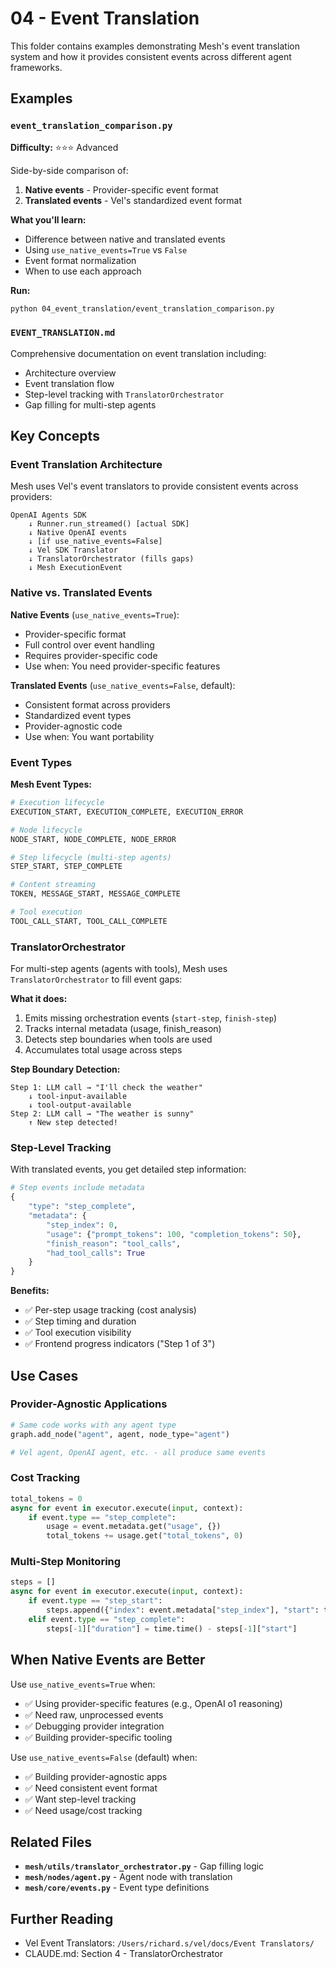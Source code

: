 # 04 - Event Translation

This folder contains examples demonstrating Mesh's event translation system and how it provides consistent events across different agent frameworks.

## Examples

### `event_translation_comparison.py`
**Difficulty:** ⭐⭐⭐ Advanced

Side-by-side comparison of:
1. **Native events** - Provider-specific event format
2. **Translated events** - Vel's standardized event format

**What you'll learn:**
- Difference between native and translated events
- Using `use_native_events=True` vs `False`
- Event format normalization
- When to use each approach

**Run:**
```bash
python 04_event_translation/event_translation_comparison.py
```

### `EVENT_TRANSLATION.md`

Comprehensive documentation on event translation including:
- Architecture overview
- Event translation flow
- Step-level tracking with `TranslatorOrchestrator`
- Gap filling for multi-step agents

## Key Concepts

### Event Translation Architecture

Mesh uses Vel's event translators to provide consistent events across providers:

```
OpenAI Agents SDK
    ↓ Runner.run_streamed() [actual SDK]
    ↓ Native OpenAI events
    ↓ [if use_native_events=False]
    ↓ Vel SDK Translator
    ↓ TranslatorOrchestrator (fills gaps)
    ↓ Mesh ExecutionEvent
```

### Native vs. Translated Events

**Native Events** (`use_native_events=True`):
- Provider-specific format
- Full control over event handling
- Requires provider-specific code
- Use when: You need provider-specific features

**Translated Events** (`use_native_events=False`, default):
- Consistent format across providers
- Standardized event types
- Provider-agnostic code
- Use when: You want portability

### Event Types

**Mesh Event Types:**
```python
# Execution lifecycle
EXECUTION_START, EXECUTION_COMPLETE, EXECUTION_ERROR

# Node lifecycle
NODE_START, NODE_COMPLETE, NODE_ERROR

# Step lifecycle (multi-step agents)
STEP_START, STEP_COMPLETE

# Content streaming
TOKEN, MESSAGE_START, MESSAGE_COMPLETE

# Tool execution
TOOL_CALL_START, TOOL_CALL_COMPLETE
```

### TranslatorOrchestrator

For multi-step agents (agents with tools), Mesh uses `TranslatorOrchestrator` to fill event gaps:

**What it does:**
1. Emits missing orchestration events (`start-step`, `finish-step`)
2. Tracks internal metadata (usage, finish_reason)
3. Detects step boundaries when tools are used
4. Accumulates total usage across steps

**Step Boundary Detection:**
```
Step 1: LLM call → "I'll check the weather"
    ↓ tool-input-available
    ↓ tool-output-available
Step 2: LLM call → "The weather is sunny"
    ↑ New step detected!
```

### Step-Level Tracking

With translated events, you get detailed step information:

```python
# Step events include metadata
{
    "type": "step_complete",
    "metadata": {
        "step_index": 0,
        "usage": {"prompt_tokens": 100, "completion_tokens": 50},
        "finish_reason": "tool_calls",
        "had_tool_calls": True
    }
}
```

**Benefits:**
- ✅ Per-step usage tracking (cost analysis)
- ✅ Step timing and duration
- ✅ Tool execution visibility
- ✅ Frontend progress indicators ("Step 1 of 3")

## Use Cases

### Provider-Agnostic Applications

```python
# Same code works with any agent type
graph.add_node("agent", agent, node_type="agent")

# Vel agent, OpenAI agent, etc. - all produce same events
```

### Cost Tracking

```python
total_tokens = 0
async for event in executor.execute(input, context):
    if event.type == "step_complete":
        usage = event.metadata.get("usage", {})
        total_tokens += usage.get("total_tokens", 0)
```

### Multi-Step Monitoring

```python
steps = []
async for event in executor.execute(input, context):
    if event.type == "step_start":
        steps.append({"index": event.metadata["step_index"], "start": time.time()})
    elif event.type == "step_complete":
        steps[-1]["duration"] = time.time() - steps[-1]["start"]
```

## When Native Events are Better

Use `use_native_events=True` when:
- ✅ Using provider-specific features (e.g., OpenAI o1 reasoning)
- ✅ Need raw, unprocessed events
- ✅ Debugging provider integration
- ✅ Building provider-specific tooling

Use `use_native_events=False` (default) when:
- ✅ Building provider-agnostic apps
- ✅ Need consistent event format
- ✅ Want step-level tracking
- ✅ Need usage/cost tracking

## Related Files

- **`mesh/utils/translator_orchestrator.py`** - Gap filling logic
- **`mesh/nodes/agent.py`** - Agent node with translation
- **`mesh/core/events.py`** - Event type definitions

## Further Reading

- Vel Event Translators: `/Users/richard.s/vel/docs/Event Translators/`
- CLAUDE.md: Section 4 - TranslatorOrchestrator
